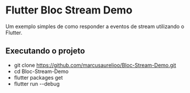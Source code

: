 # Flutter Bloc Stream Demo

Um exemplo simples de como responder a eventos de stream utilizando o Flutter.

## Executando o projeto

- git clone https://github.com/marcusaurelioo/Bloc-Stream-Demo.git
- cd Bloc-Stream-Demo
- flutter packages get
- flutter run --debug
